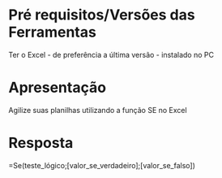 # Pré requisitos/Versões das Ferramentas

Ter o Excel - de preferência a última versão - instalado no PC

# Apresentação 

Agilize suas planilhas utilizando a função SE no Excel

# Resposta

=Se(teste_lógico;[valor_se_verdadeiro];[valor_se_falso])
